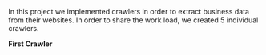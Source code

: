 In this project we implemented crawlers in order to extract business data from their websites. In order to share the work load, we created 5 individual crawlers.

**First Crawler**
